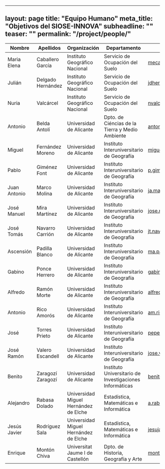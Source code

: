 
---
layout: page
title: "Equipo Humano"
meta_title: "Objetivos del SIOSE-INNOVA"
subheadline: ""
teaser: ""
permalink: "/project/people/"
---

Nombre        | Apellidos             | Organización                            | Departamento                        | Email contacto  |
--------------|-----------------------|-----------------------------------------|-------------------------------------|-----------------|
Maria Elena   |Caballero García       | Instituto Geográfico Nacional| Servicio de Ocupación del Suelo| mecaballero@fomento.es|
Julián| Delgado Hernández| Instituto Geográfico Nacional| Servicio de Ocupación del Suelo| jdhernandez@fomento.es|
Nuria| Valcárcel| Instituto Geográfico Nacional| Servicio de Ocupación del Suelo| nvalcarcel@fomento.es|
Antonio|Belda Antolí| Universidad de Alicante| Dpto. de Ciéncias de la Tierra y Medio Ambiente| antonio.belda@ua.es|
Miguel|Fernández Moreno| Universidad de Alicante| Instituto Interuniversitario de Geografía| miguel.fernandez@ua.es|
Pablo| Giménez Font| Universidad de Alicante| Instituto Interuniversitario de Geografía| p.gimenezfont@ua.es|
Juan Antonio|Marco Molina|Universidad de Alicante|Instituto Interuniversitario de Geografía|ja.marco@ua.es|
José Manuel|Mira Martínez|Universidad de Alicante|Instituto Interuniversitario de Geografía|jose.mira@ua.es|
José Tomás|Navarro Carrión|Universidad de Alicante|Instituto Interuniversitario de Geografía|jt.navarro@ua.es|
Ascensión|Padilla Blanco|Universidad de Alicante|Instituto Interuniversitario de Geografía|ma.padilla@ua.es|
Gabino|Ponce Herrero|Universidad de Alicante|Instituto Interuniversitario de Geografía|gabino.ponce@ua.es|
Alfredo|Ramón Morte|Universidad de Alicante|Instituto Interuniversitario de Geografía|alfredo.ramon@ua.es|
Antonio|Rico Amorós|Universidad de Alicante|Instituto Interuniversitario de Geografía|am.rico@ua.es|
José|Torres Prieto|Universidad de Alicante|Instituto Interuniversitario de Geografía|pepe.torres@ua.es|
José Ramón|Valero Escandell|Universidad de Alicante|Instituto Interuniversitario de Geografía|jose.valero@ua.es|
Benito|Zaragozí Zaragozí|Universidad de Alicante|Instituto Universitario de Investigaciones Informáticas|benito.zaragozi@ua.es|
Alejandro|Rabasa Dolado|Universidad Miguel Hernández de Elche|Estadística, Matemáticas e Informática|a.rabasa@umh.es|
Jesús Javier|Rodríguez Sala|Universidad Miguel Hernández de Elche| Estadística, Matemáticas e Informática|jesuja.rodriguez@umh.es|
Enrique|Montón Chiva|Universitat Jaume I de Castellón|Dpto. de Historia, Geografía y Arte|montone@uji.es|


